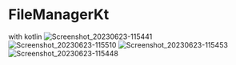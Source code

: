 # FileManagerKt
with kotlin
![Screenshot_20230623-115441](https://github.com/shirinvn/FileManagerKt/assets/62846862/d9a48ad0-ec5f-4bcb-a0d5-8f4c0852ca54)
![Screenshot_20230623-115510](https://github.com/shirinvn/FileManagerKt/assets/62846862/a14baeee-c01a-4a38-b470-4b2c623a71d7)
![Screenshot_20230623-115453](https://github.com/shirinvn/FileManagerKt/assets/62846862/59fe25ef-7c7f-4b19-b894-f0228076ed24)
![Screenshot_20230623-115448](https://github.com/shirinvn/FileManagerKt/assets/62846862/14737042-6abc-4af2-824b-83529e3db34a)
